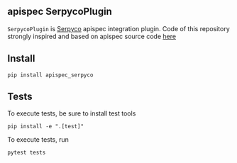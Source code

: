 apispec SerpycoPlugin
---------------------

`SerpycoPlugin` is [Serpyco](https://gitlab.com/sgrignard/serpyco) apispec integration plugin.
Code of this repository strongly inspired and based on apispec source code [here](https://github.com/marshmallow-code/apispec/tree/b4bf604b6847b87616b84aed417154a58a97a8de)

Install
-------

    pip install apispec_serpyco

Tests
-----

To execute tests, be sure to install test tools

    pip install -e ".[test]"

To execute tests, run

    pytest tests
